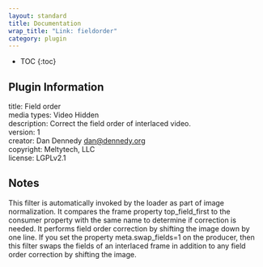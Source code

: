 ```yaml
---
layout: standard
title: Documentation
wrap_title: "Link: fieldorder"
category: plugin
---
```

* TOC
{:toc}

## Plugin Information

title: Field order  
media types:
Video  Hidden  
description: Correct the field order of interlaced video.  
version: 1  
creator: Dan Dennedy <dan@dennedy.org>  
copyright: Meltytech, LLC  
license: LGPLv2.1  

## Notes

This filter is automatically invoked by the loader as part of image normalization. It compares the frame property top_field_first to the consumer property with the same name to determine if correction is needed. It performs field order correction by shifting the image down by one line. If you set the property meta.swap_fields=1 on the producer, then this filter swaps the fields of an interlaced frame in addition to any field order correction by shifting the image.
